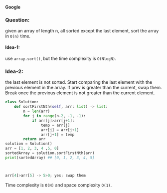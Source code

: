 #### Google

### Question:

given an array of length n, all sorted except the last element, sort the array in `O(n)` time.

#### Idea-1:

use `array.sort()`, but the time complexity is `O(NlogN)`.

### Idea-2:

the last element is not sorted.
Start comparing the last element with the previous element in the array.
If prev is greater than the current, swap them.
Break once the previous element is not greater than the current element.

```py
class Solution:
    def sortFirstNth(self, arr: list) -> list:
        n = len(arr)
        for j in range(n-2, -1, -1):
            if arr[j]>arr[j+1]:
                temp = arr[j]
                arr[j] = arr[j+1]
                arr[j+1] = temp
        return arr
solution = Solution()
arr = [1, 2, 3, 4 ,5, 0]
sortedArray = solution.sortFirstNth(arr)
print(sortedArray) ## [0, 1, 2, 3, 4, 5]



arr[4]>arr[5] -> 5>0; yes; swap them

```

Time complexity is `O(N)` and space complexity `O(1)`.
